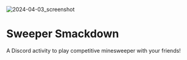 ![2024-04-03_screenshot](https://github.com/FinOCE/SweeperSmackdown/assets/37388618/d9b4f432-8e48-4152-b81d-23914f0d925e)

# Sweeper Smackdown

A Discord activity to play competitive minesweeper with your friends!
